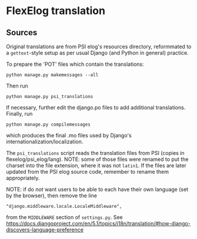 # FlexElog translation

## Sources

Original translations are from PSI elog's resources directory,
reformmated to a `gettext`-style setup as per usual Django (and Python in general) practice.

To prepare the 'POT' files which contain the translations:

```console
python manage.py makemessages --all
```

Then run

```
python manage.py psi_translations
```

If necessary, further edit the django.po files to add additional translations.
Finally, run
```
python manage.py compilemessages
```
which produces the final .mo files used by Django's internationalization/localization.

The `psi_translations` script reads the translation files from PSI (copies in flexelog/psi_elog/lang).  NOTE: some of those files were renamed to put the charset into the file extension, where it was not `latin1`.  If the files are later updated from the PSI elog source code, remember to rename them appropriately.

NOTE: if do *not* want users to be able to each have their own language (set by the browser),
then remove the line
```
"django.middleware.locale.LocaleMiddleware",
```
from the `MIDDLEWARE` section of `settings.py`.
See https://docs.djangoproject.com/en/5.1/topics/i18n/translation/#how-django-discovers-language-preference
